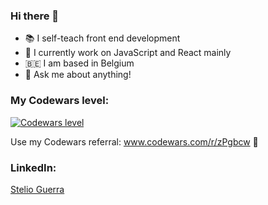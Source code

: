 ### Hi there 👋

- :books: I self-teach front end development
- 🌱 I currently work on JavaScript and React mainly
- 🇧🇪 I am based in Belgium
- 💬 Ask me about anything!

### My Codewars level:
<a href="https://www.codewars.com/users/S.%20Guerra"><img src="https://www.codewars.com/users/S.%20Guerra/badges/large" alt="Codewars level"></a>

Use my Codewars referral: www.codewars.com/r/zPgbcw 🥋

### LinkedIn:
<div class="badge-base LI-profile-badge" data-locale="en_US" data-size="medium" data-theme="dark" data-type="VERTICAL" data-vanity="stelioguerra" data-version="v1"><a class="badge-base__link LI-simple-link" href="https://be.linkedin.com/in/stelioguerra/en?trk=profile-badge">Stelio Guerra</a></div>
